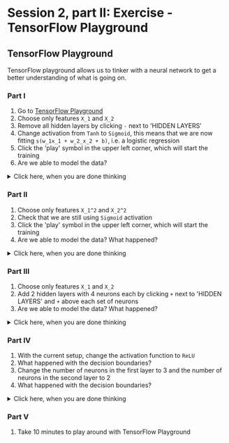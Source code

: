 Session 2, part II: Exercise - TensorFlow Playground
================

TensorFlow Playground
---------------------

TensorFlow playground allows us to tinker with a neural network to get a better understanding of what is going on.

### Part I

1.  Go to [TensorFlow Playground](https://playground.tensorflow.org)
2.  Choose only features `X_1` and `X_2`
3.  Remove all hidden layers by clicking `-` next to 'HIDDEN LAYERS'
4.  Change activation from `Tanh` to `Sigmoid`, this means that we are now fitting `s(w_1x_1 + w_2_x_2 + b)`, i.e. a logistic regression
5.  Click the 'play' symbol in the upper left corner, which will start the training
6.  Are we able to model the data?

<details><summary>Click here, when you are done thinking</summary> No, if you look at the data on the right, it's evident that a sigmoid function on untransformed input variables will not be able to create the needed discrimination </details>

### Part II

1.  Choose only features `X_1^2` and `X_2^2`
2.  Check that we are still using `Sigmoid` activation
3.  Click the 'play' symbol in the upper left corner, which will start the training
4.  Are we able to model the data? What happened?

<details><summary>Click here, when you are done thinking</summary> What happened here, was that we used our experience to look at the data and then transform the input variables. This is known as feature engineering. </details>

### Part III

1.  Choose only features `X_1` and `X_2`
2.  Add 2 hidden layers with 4 neurons each by clicking `+` next to 'HIDDEN LAYERS' and `+` above each set of neurons
3.  Are we able to model the data? What happened?

<details><summary>Click here, when you are done thinking</summary> What happened here, was that by adding complexicity to our model, we are now able to approximate the transformed variables we were working with in part II. The idea here being that in complex systems, often it is not clear if and how you need to transform your variables and the ANN will take care of that. </details>

### Part IV

1.  With the current setup, change the activation function to `ReLU`
2.  What happened with the decision boundaries?
3.  Change the number of neurons in the first layer to 3 and the number of neurons in the second layer to 2
4.  What happened with the decision boundaries?

<details><summary>Click here, when you are done thinking</summary> Sigmoid activation has the problem, that with small and large values, the gradient is close to zero, meaning that weights change very little. When using `ReLU` activation, this is no longer an issue and the model converges much more efficient with fewer epochs. From the decision bounadaries, you can see, that using the `ReLU` function corresponds to creating decision boundaries by joining linear segments and adding more neurons corresponds to adding more linear segments to perform the discrimination. </details>

### Part V

1.  Take 10 minutes to play around with TensorFlow Playground
